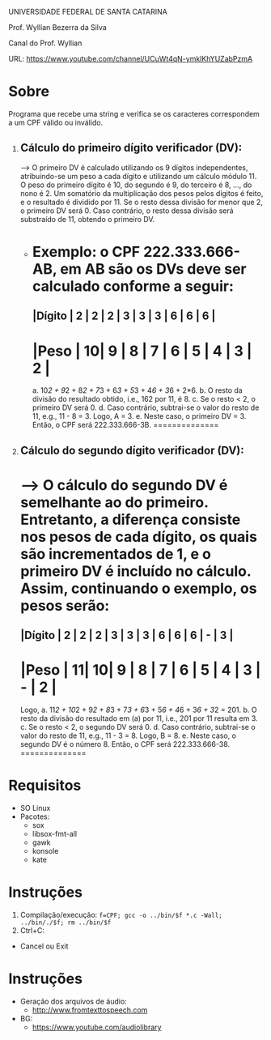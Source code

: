 UNIVERSIDADE FEDERAL DE SANTA CATARINA

Prof. Wyllian Bezerra da Silva 

Canal do Prof. Wyllian

URL: https://www.youtube.com/channel/UCuWt4qN-ymklKhYUZabPzmA




# Sobre 
Programa que recebe uma string e verifica se os caracteres correspondem a um CPF válido ou inválido.

1. Cálculo do primeiro dígito verificador (DV):
   --------------------------------------------
   --> O primeiro DV é calculado utilizando os 9 dígitos independentes, atribuindo-se um peso a cada dígito e utilizando um cálculo módulo 11. O peso do primeiro dígito é 10, do segundo é 9, do terceiro é 8, ..., do nono é 2. Um somatório da multiplicação dos pesos pelos dígitos é feito, e o resultado é dividido por 11. Se o resto dessa divisão for menor que 2, o primeiro DV será 0. Caso contrário, o resto dessa divisão será substraído de 11, obtendo o primeiro DV. 
   - Exemplo: o CPF 222.333.666-AB, em AB são os DVs deve ser calculado conforme a seguir:
     ==============================================
     |Dígito  | 2 | 2 | 2 | 3 | 3 | 3 | 6 | 6 | 6 |
     ----------------------------------------------
     |Peso    | 10| 9 | 8 | 7 | 6 | 5 | 4 | 3 | 2 |
     ==============================================
     a. 10*2 + 9*2 + 8*2 + 7*3 + 6*3 + 5*3 + 4*6 + 3*6 + 2*6.
     b. O resto da divisão do resultado obtido, i.e., 162 por 11, é 8.
     c. Se o resto < 2, o primeiro DV será 0.
     d. Caso contrário, subtrai-se o valor do resto de 11, e.g., 11 - 8 = 3. Logo, A = 3.
     e. Neste caso, o primeiro DV = 3. Então, o CPF será 222.333.666-3B.
                                                         ==============

2. Cálculo do segundo dígito verificador (DV):
   -------------------------------------------
   --> O cálculo do segundo DV é semelhante ao do primeiro. Entretanto, a diferença consiste nos pesos de cada dígito, os quais são incrementados de 1, e o primeiro DV é incluído no cálculo. Assim, continuando o exemplo, os pesos serão:
   ======================================================
   |Dígito  | 2 | 2 | 2 | 3 | 3 | 3 | 6 | 6 | 6 | - | 3 |
   ------------------------------------------------------
   |Peso    | 11| 10| 9 | 8 | 7 | 6 | 5 | 4 | 3 | - | 2 |
   ======================================================
   Logo, 
   a. 11*2 + 10*2 + 9*2 + 8*3 + 7*3 + 6*3 + 5*6 + 4*6 + 3*6 + 3*2 = 201.
   b. O resto da divisão do resultado em (a) por 11, i.e., 201 por 11 resulta em 3.
   c. Se o resto < 2, o segundo DV será 0.
   d. Caso contrário, subtrai-se o valor do resto de 11, e.g., 11 - 3 = 8. Logo, B = 8.
   e. Neste caso, o segundo DV é o número 8. Então, o CPF será 222.333.666-38.
                                                               ==============

# Requisitos
- SO Linux
- Pacotes:
  - sox
  - libsox-fmt-all
  - gawk
  - konsole
  - kate


# Instruções
1. Compilação/execução:
  `f=CPF; gcc -o ../bin/$f *.c -Wall; ../bin/./$f; rm ../bin/$f` 
2. Ctrl+C: 
  - Cancel ou Exit
 
 
# Instruções
- Geração dos arquivos de áudio:
  - http://www.fromtexttospeech.com
- BG:
  - https://www.youtube.com/audiolibrary
